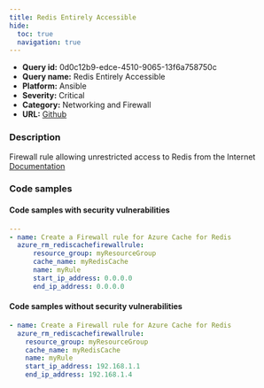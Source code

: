 ```yaml
---
title: Redis Entirely Accessible
hide:
  toc: true
  navigation: true
---
```


<style>
  .highlight .hll {
    background-color: #ff171742;
  }
  .md-content {
    max-width: 1100px;
    margin: 0 auto;
  }
</style>

-   **Query id:** 0d0c12b9-edce-4510-9065-13f6a758750c
-   **Query name:** Redis Entirely Accessible
-   **Platform:** Ansible
-   **Severity:** <span style="color:None">Critical</span>
-   **Category:** Networking and Firewall
-   **URL:** [Github](https://github.com/Checkmarx/kics/tree/master/assets/queries/ansible/azure/redis_entirely_accessible)

### Description
Firewall rule allowing unrestricted access to Redis from the Internet<br>
[Documentation](https://docs.ansible.com/ansible/latest/collections/azure/azcollection/azure_rm_rediscachefirewallrule_module.html#parameter-start_ip_address)

### Code samples
#### Code samples with security vulnerabilities
```yaml title="Positive test num. 1 - yaml file" hl_lines="7"
---
- name: Create a Firewall rule for Azure Cache for Redis
  azure_rm_rediscachefirewallrule:
      resource_group: myResourceGroup
      cache_name: myRedisCache
      name: myRule
      start_ip_address: 0.0.0.0
      end_ip_address: 0.0.0.0

```


#### Code samples without security vulnerabilities
```yaml title="Negative test num. 1 - yaml file"
- name: Create a Firewall rule for Azure Cache for Redis
  azure_rm_rediscachefirewallrule:
    resource_group: myResourceGroup
    cache_name: myRedisCache
    name: myRule
    start_ip_address: 192.168.1.1
    end_ip_address: 192.168.1.4

```
